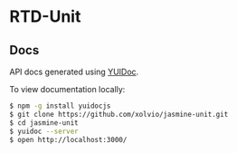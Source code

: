 # RTD-Unit

## Docs

API docs generated using [YUIDoc](http://yui.github.com/yuidoc/).

To view documentation locally:

```bash
$ npm -g install yuidocjs
$ git clone https://github.com/xolvio/jasmine-unit.git
$ cd jasmine-unit
$ yuidoc --server
$ open http://localhost:3000/
```
